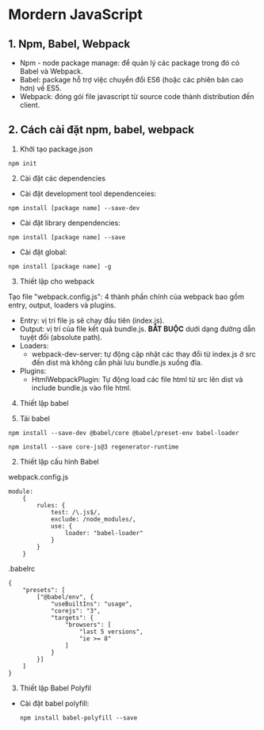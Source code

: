 # Mordern JavaScript

## 1. Npm, Babel, Webpack

- Npm - node package manage: để quản lý các package trong đó có Babel và Webpack.
- Babel: package hỗ trợ việc chuyển đổi ES6 (hoặc các phiên bản cao hơn) về ES5.
- Webpack: đóng gói file javascript từ source code thành distribution đến client.

## 2. Cách cài đặt npm, babel, webpack

1. Khởi tạo package.json

```
npm init
```

2. Cài đặt các dependencies

- Cài đặt development tool dependenceies:

```
npm install [package name] --save-dev
```

- Cài đặt library denpendencies:

```
npm install [package name] --save
```

- Cài đặt global:

```
npm install [package name] -g
```

3. Thiết lập cho webpack

Tạo file "webpack.config.js": 4 thành phần chính của webpack bao gồm entry, output, loaders và plugins.

- Entry: vị trí file js sẽ chạy đầu tiên (index.js).
- Output: vị trí của file kết quả bundle.js. **BẮT BUỘC** dưới dạng đường dẫn tuyệt đối (absolute path).
- Loaders:
  - webpack-dev-server: tự động cập nhật các thay đổi từ index.js ở src đến dist mà không cần phải lưu bundle.js xuống đĩa.
- Plugins:
  - HtmlWebpackPlugin: Tự động load các file html từ src lên dist và include bundle.js vào file html.

4. Thiết lập babel

1. Tải babel

```
npm install --save-dev @babel/core @babel/preset-env babel-loader 

npm install --save core-js@3 regenerator-runtime
```

2. Thiết lập cấu hình Babel

webpack.config.js

```
module:
    {
        rules: {
            test: /\.js$/,
            exclude: /node_modules/,
            use: {
                loader: "babel-loader"
            }
        }
    }
```

.babelrc

```
{
    "presets": [
        ["@babel/env", {
            "useBuiltIns": "usage",
            "corejs": "3",
            "targets": {
                "browsers": [
                    "last 5 versions",
                    "ie >= 8"
                ]
            }
        }]
    ]
}
```

3. Thiết lập Babel Polyfil

- Cài đặt babel polyfill:

    ```
    npm install babel-polyfill --save
    ```